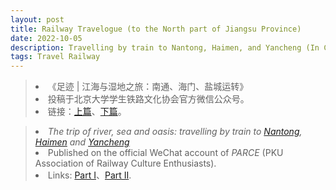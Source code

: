 ```yaml
---
layout: post
title: Railway Travelogue (to the North part of Jiangsu Province)
date: 2022-10-05
description: Travelling by train to Nantong, Haimen, and Yancheng (In Chinese).
tags: Travel Railway
---
```


<blockquote>
  <li>《足迹 | 江海与湿地之旅：南通、海门、盐城运转》</li>
  <li>投稿于北京大学学生铁路文化协会官方微信公众号。</li>
  <li>链接：<a href='https://mp.weixin.qq.com/s/w_BwN9zEBSzTb8LRRRRRLw'>上篇</a>、<a href='https://mp.weixin.qq.com/s/j6ObahXiOqfVRjqjS7xgsg'>下篇</a>。</li>
</blockquote>

<blockquote>
  <li><i>The trip of river, sea and oasis: travelling by train to <a href='https://en.wikipedia.org/wiki/Nantong'>Nantong</a>, <a href='https://en.wikipedia.org/wiki/Haimen_District'>Haimen</a> and <a href='https://en.wikipedia.org/wiki/Yancheng'>Yancheng</a></i></li>
  <li>Published on the official WeChat account of <i>PARCE</i> (PKU Association of Railway Culture Enthusiasts). </li>
  <li>Links: <a href='https://mp.weixin.qq.com/s/w_BwN9zEBSzTb8LRRRRRLw'>Part I</a>、<a href='https://mp.weixin.qq.com/s/j6ObahXiOqfVRjqjS7xgsg'>Part II</a>.</li>
</blockquote>
